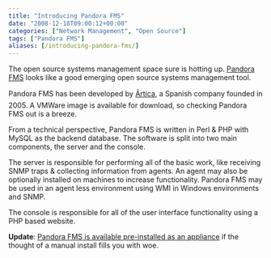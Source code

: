 ```yaml
---
title: "Introducing Pandora FMS"
date: "2008-12-18T09:00:12+00:00"
categories: ["Network Management", "Open Source"]
tags: ["Pandora FMS"]
aliases: [/introducing-pandora-fms/]
---
```


The open source systems management space sure is hotting up. [Pandora FMS](http://pandorafms.org/) looks like a good emerging open source systems management tool.

Pandora FMS has been developed by [Ãrtica](http://www.artica.es/), a Spanish company founded in 2005. A VMWare image is available for download, so checking Pandora FMS out is a breeze.

From a technical perspective, Pandora FMS is written in Perl &amp; PHP with MySQL as the backend database. The software is split into two main components, the server and the console.

The server is responsible for performing all of the basic work, like receiving SNMP traps &amp; collecting information from agents. An agent may also be optionally installed on machines to increase functionality. Pandora FMS may be used in an agent less environment using WMI in Windows environments and SNMP.

The console is responsible for all of the user interface functionality using a PHP based website.

<strong>Update</strong>: [Pandora FMS is available pre-installed as an appliance](http://pandorafms.com/index.php?lang=en&amp;sec=pandora&amp;sec2=appliance) if the thought of a manual install fills you with woe.
